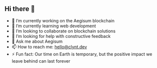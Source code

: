 ## Hi there 👋

- 🔭 I’m currently working on the Aegisum blockchain
- 🌱 I’m currently learning web development
- 👯 I’m looking to collaborate on blockchain solutions
- 🤔 I’m looking for help with constructive feedback
- 💬 Ask me about Aegisum
- 📫 How to reach me: hello@clynt.dev
- ⚡ Fun fact: Our time on Earth is temporary, but the positive impact we leave behind can last forever
